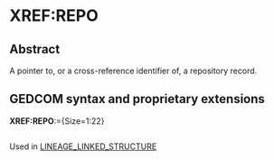 ﻿# XREF:REPO
## Abstract
A pointer to, or a cross-reference identifier of, a repository record.


## GEDCOM syntax and proprietary extensions

**XREF:REPO**:={Size=1:22}
<pre>
</pre>
Used in <a href=Ged.LINEAGE_LINKED_STRUCTURE.md>LINEAGE_LINKED_STRUCTURE</a><br />